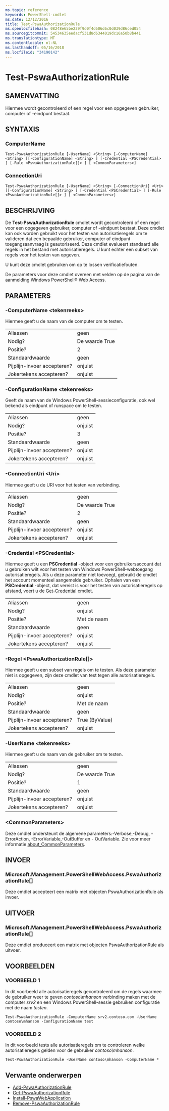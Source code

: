 ```yaml
---
ms.topic: reference
keywords: PowerShell-cmdlet
ms.date: 12/12/2016
title: Test-PswaAuthorizationRule
ms.openlocfilehash: 08248e65be229f9d0f4d606d6c0d039d86ced054
ms.sourcegitcommit: 54534635eedacf531d8d6344019dc16a50b8b441
ms.translationtype: MT
ms.contentlocale: nl-NL
ms.lasthandoff: 05/16/2018
ms.locfileid: "34190142"
---
```

# <a name="test-pswaauthorizationrule"></a>Test-PswaAuthorizationRule

## <a name="synopsis"></a>SAMENVATTING

Hiermee wordt gecontroleerd of een regel voor een opgegeven gebruiker, computer of -eindpunt bestaat.

## <a name="syntax"></a>SYNTAXIS

### <a name="computername"></a>ComputerName
```
Test-PswaAuthorizationRule [-UserName] <String> [-ComputerName] <String> [[-ConfigurationName] <String> ] [-Credential <PSCredential> ] [-Rule <PswaAuthorizationRule[]> ] [ <CommonParameters>]
```

### <a name="connectionuri"></a>ConnectionUri
```
Test-PswaAuthorizationRule [-UserName] <String> [-ConnectionUri] <Uri> [[-ConfigurationName] <String> ] [-Credential <PSCredential> ] [-Rule <PswaAuthorizationRule[]> ] [ <CommonParameters>]
```

## <a name="description"></a>BESCHRIJVING

De **Test-PswaAuthorizationRule** cmdlet wordt gecontroleerd of een regel voor een opgegeven gebruiker, computer of -eindpunt bestaat.
Deze cmdlet kan ook worden gebruikt voor het testen van autorisatieregels om te valideren dat een bepaalde gebruiker, computer of eindpunt toegangsaanvraag is geautoriseerd.
Deze cmdlet evalueert standaard alle regels in het bestand met autorisatieregels.
U kunt echter een subset van regels voor het testen van opgeven.

U kunt deze cmdlet gebruiken om op te lossen verificatiefouten.

De parameters voor deze cmdlet overeen met velden op de pagina van de aanmelding Windows PowerShell® Web Access.

## <a name="parameters"></a>PARAMETERS

### <a name="-computername-ltstringgt"></a>-ComputerName &lt;tekenreeks&gt;

Hiermee geeft u de naam van de computer om te testen.

|||
|-|-|
| Aliassen                              | geen                                 |
| Nodig?                            | De waarde True                                 |
| Positie?                            | 2                                    |
| Standaardwaarde                        | geen                                 |
| Pijplijn-invoer accepteren?               | onjuist                                |
| Jokertekens accepteren?          | onjuist                                |

### <a name="-configurationname-ltstringgt"></a>-ConfigurationName &lt;tekenreeks&gt;

Geeft de naam van de Windows PowerShell-sessieconfiguratie, ook wel bekend als eindpunt of runspace om te testen.

|||
|-|-|
| Aliassen                              | geen                                 |
| Nodig?                            | onjuist                                |
| Positie?                            | 3                                    |
| Standaardwaarde                        | geen                                 |
| Pijplijn-invoer accepteren?               | onjuist                                |
| Jokertekens accepteren?          | onjuist                                |

### <a name="-connectionuri-lturigt"></a>-ConnectionUri &lt;Uri&gt;

Hiermee geeft u de URI voor het testen van verbinding.

|||
|-|-|
| Aliassen                              | geen                                 |
| Nodig?                            | De waarde True                                 |
| Positie?                            | 2                                    |
| Standaardwaarde                        | geen                                 |
| Pijplijn-invoer accepteren?               | onjuist                                |
| Jokertekens accepteren?          | onjuist                                |

### <a name="-credential-ltpscredentialgt"></a>-Credential &lt;PSCredential&gt;

Hiermee geeft u een **PSCredential** -object voor een gebruikersaccount dat u gebruiken wilt voor het testen van Windows PowerShell-webtoegang autorisatieregels. Als u deze parameter niet toevoegt, gebruikt de cmdlet het account momenteel aangemelde gebruiker. Ophalen van een **PSCredential** -object, dat vereist is voor het testen van autorisatieregels op afstand, voert u de [Get-Credential](http://go.microsoft.com/fwlink/?LinkID=293936) cmdlet.

|||
|-|-|
| Aliassen                              | geen                                 |
| Nodig?                            | onjuist                                |
| Positie?                            | Met de naam                                |
| Standaardwaarde                        | geen                                 |
| Pijplijn-invoer accepteren?               | onjuist                                |
| Jokertekens accepteren?          | onjuist                                |

### <a name="-rule-ltpswaauthorizationrulegt"></a>-Regel &lt;PswaAuthorizationRule\[\]&gt;

Hiermee geeft u een subset van regels om te testen. Als deze parameter niet is opgegeven, zijn deze cmdlet van test tegen alle autorisatieregels.

|||
|-|-|
| Aliassen                              | geen                                 |
| Nodig?                            | onjuist                                |
| Positie?                            | Met de naam                                |
| Standaardwaarde                        | geen                                 |
| Pijplijn-invoer accepteren?               | True (ByValue)                       |
| Jokertekens accepteren?          | onjuist                                |

### <a name="-username-ltstringgt"></a>-UserName &lt;tekenreeks&gt;

Hiermee geeft u de naam van de gebruiker om te testen.

|||
|-|-|
| Aliassen                              | geen                                 |
| Nodig?                            | De waarde True                                 |
| Positie?                            | 1                                    |
| Standaardwaarde                        | geen                                 |
| Pijplijn-invoer accepteren?               | onjuist                                |
| Jokertekens accepteren?          | onjuist                                |

### <a name="ltcommonparametersgt"></a>&lt;CommonParameters&gt;

Deze cmdlet ondersteunt de algemene parameters:-Verbose,-Debug, - ErrorAction, -ErrorVariable,-OutBuffer en - OutVariable.
Zie voor meer informatie [about_CommonParameters](http://go.microsoft.com/fwlink/p/?LinkID=113216).

## <a name="inputs"></a>INVOER

### <a name="microsoftmanagementpowershellwebaccesspswaauthorizationrule"></a>Microsoft.Management.PowerShellWebAccess.PswaAuthorizationRule\[\]

Deze cmdlet accepteert een matrix met objecten PswaAuthorizationRule als invoer.

## <a name="outputs"></a>UITVOER

### <a name="microsoftmanagementpowershellwebaccesspswaauthorizationrule"></a>Microsoft.Management.PowerShellWebAccess.PswaAuthorizationRule\[\]

Deze cmdlet produceert een matrix met objecten PswaAuthorizationRule als uitvoer.

## <a name="examples"></a>VOORBEELDEN

### <a name="example-1"></a>VOORBEELD 1

In dit voorbeeld alle autorisatieregels gecontroleerd om de regels waarmee de gebruiker weer te geven *contoso\\mhanson* verbinding maken met de computer *srv2* en een Windows PowerShell-sessie gebruiken configuratie met de naam *testen*.

```
Test-PswaAuthorizationRule -ComputerName srv2.contoso.com -UserName contoso\mhanson -ConfigurationName test
```

### <a name="example-2"></a>VOORBEELD 2

In dit voorbeeld tests alle autorisatieregels om te controleren welke autorisatieregels gelden voor de gebruiker *contoso\\mhanson*.

```
Test-PswaAuthorizationRule -UserName contoso\mhanson -ComputerName *
```

## <a name="related-topics"></a>Verwante onderwerpen

- [Add-PswaAuthorizationRule](add-pswaauthorizationrule.md)
- [Get-PswaAuthorizationRule](get-pswaauthorizationrule.md)
- [Install-PswaWebApplication](install-pswawebapplication.md)
- [Remove-PswaAuthorizationRule](remove-pswaauthorizationrule.md)